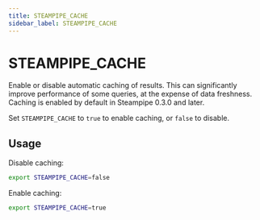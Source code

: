 ```yaml
---
title: STEAMPIPE_CACHE
sidebar_label: STEAMPIPE_CACHE
---
```


# STEAMPIPE_CACHE

Enable or disable automatic caching of results.  This can significantly improve performance of some queries, at the expense of data freshness.  Caching is enabled by default in Steampipe 0.3.0 and later. 

Set `STEAMPIPE_CACHE` to `true` to enable caching, or `false` to disable.

## Usage 
Disable caching:
```bash
export STEAMPIPE_CACHE=false 
```

Enable caching:
```bash
export STEAMPIPE_CACHE=true 
```
